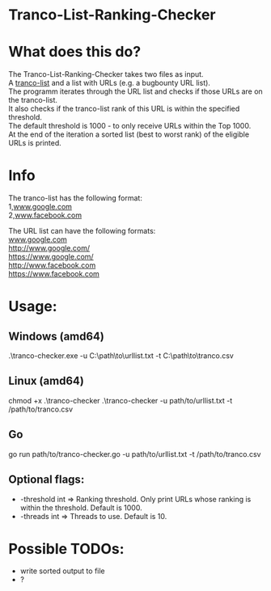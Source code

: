 # Tranco-List-Ranking-Checker

# What does this do?
The Tranco-List-Ranking-Checker takes two files as input.  
A [tranco-list](https://tranco-list.eu/) and a list with URLs (e.g. a bugbounty URL list).  
The programm iterates through the URL list and checks if those URLs are on the tranco-list.  
It also checks if the tranco-list rank of this URL is within the specified threshold.  
The default threshold is 1000 - to only receive URLs within the Top 1000.  
At the end of the iteration a sorted list (best to worst rank) of the eligible URLs is printed.

# Info
The tranco-list has the following format:  
1,www.google.com  
2,www.facebook.com

The URL list can have the following formats:  
www.google.com  
http://www.google.com/  
https://www.google.com/  
http://www.facebook.com  
https://www.facebook.com

# Usage:
## Windows (amd64)
.\tranco-checker.exe -u C:\path\to\urllist.txt -t C:\path\to\tranco.csv

## Linux (amd64)
chmod +x .\tranco-checker
.\tranco-checker -u path/to/urllist.txt -t /path/to/tranco.csv

## Go
go run path/to/tranco-checker.go -u path/to/urllist.txt -t /path/to/tranco.csv

## Optional flags:
- -threshold int => Ranking threshold. Only print URLs whose ranking is within the threshold. Default is 1000.
- -threads int => Threads to use. Default is 10.

# Possible TODOs:
- write sorted output to file
- ?